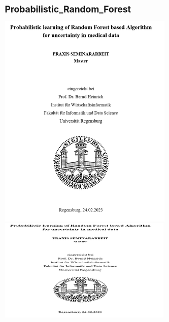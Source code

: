# Probabilistic_Random_Forest
![alt text](Header.png)
<img src="Header.png" width="500" height="300">
